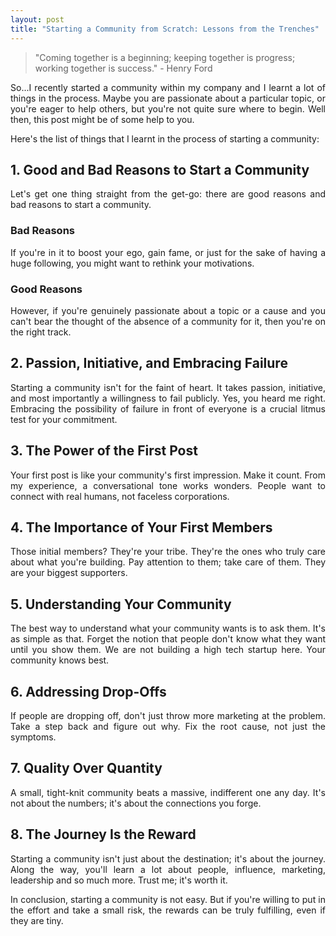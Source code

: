 ```yaml
---
layout: post
title: "Starting a Community from Scratch: Lessons from the Trenches"
---
```


> "Coming together is a beginning; keeping together is progress; working together is success." - Henry Ford

<p align="justify">So...I recently started a community within my company and I learnt a lot of things in the process. Maybe you are passionate about a particular topic, or you're eager to help others, but you're not quite sure where to begin. Well then, this post might be of some help to you.</p>

<p align="justify">Here's the list of things that I learnt in the process of starting a community:</p>

## 1. Good and Bad Reasons to Start a Community
<p align="justify">Let's get one thing straight from the get-go: there are good reasons and bad reasons to start a community.</p>

### Bad Reasons
<p align="justify">If you're in it to boost your ego, gain fame, or just for the sake of having a huge following, you might want to rethink your motivations.</p>

### Good Reasons
<p align="justify">However, if you're genuinely passionate about a topic or a cause and you can't bear the thought of the absence of a community for it, then you're on the right track.</p>

## 2. Passion, Initiative, and Embracing Failure
<p align="justify">Starting a community isn't for the faint of heart. It takes passion, initiative, and most importantly a willingness to fail publicly. Yes, you heard me right. Embracing the possibility of failure in front of everyone is a crucial litmus test for your commitment.</p>

## 3. The Power of the First Post
<p align="justify">Your first post is like your community's first impression. Make it count. From my experience, a conversational tone works wonders. People want to connect with real humans, not faceless corporations.</p>

## 4. The Importance of Your First Members
<p align="justify">Those initial members? They're your tribe. They're the ones who truly care about what you're building. Pay attention to them; take care of them. They are your biggest supporters.</p>

## 5. Understanding Your Community
<p align="justify">The best way to understand what your community wants is to ask them. It's as simple as that. Forget the notion that people don't know what they want until you show them. We are not building a high tech startup here. Your community knows best.</p>

## 6. Addressing Drop-Offs
<p align="justify">If people are dropping off, don't just throw more marketing at the problem. Take a step back and figure out why. Fix the root cause, not just the symptoms.</p>

## 7. Quality Over Quantity
<p align="justify">A small, tight-knit community beats a massive, indifferent one any day. It's not about the numbers; it's about the connections you forge.</p>

## 8. The Journey Is the Reward
<p align="justify">Starting a community isn't just about the destination; it's about the journey. Along the way, you'll learn a lot about people, influence, marketing, leadership and so much more. Trust me; it's worth it.</p>

<p align="justify">In conclusion, starting a community is not easy. But if you're willing to put in the effort and take a small risk, the rewards can be truly fulfilling, even if they are tiny.</p>
